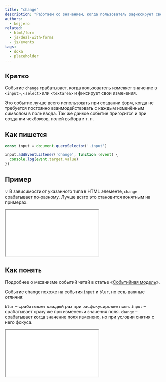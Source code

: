 ```yaml
---
title: "change"
description: "Работаем со значением, когда пользователь зафиксирует свои изменения"
authors:
  - kejjero
related:
  - html/form
  - js/deal-with-forms
  - js/events
tags:
  - doka
  - placeholder
---
```


## Кратко

Событие `change` срабатывает, когда пользователь изменяет значение в `<input>`, `<select>` или `<textarea>` и фиксирует свои изменения.

Это событие лучше всего использовать при создании форм, когда не требуется постоянно взаимодействовать с каждым изменённым символом в поле ввода. Так же данное событие пригодится и при создании чекбоксов, полей выбора и т. п.

## Как пишется

```js
const input = document.querySelector('.input')

input.addEventListener('change', function (event) {
  console.log(event.target.value)
})
```

## Пример

💡 В зависимости от указанного типа в HTML элементе, `change` срабатывает по-разному. Лучше всего это становится понятным на примерах.

<iframe title="Демонстрация работы — change() — Дока" src="demos/index"></iframe>

## Как понять

Подробнее о механизме событий читай в статье «[Событийная модель](/js/events)».

Событие change похоже на события `input` и `blur`, но есть важные отличия:

`blur` – срабатывает каждый раз при расфокусировке поля.
`input` – срабатывает сразу же при изменении значения поля.
`change` – срабатывает когда значение поля изменено, но при условии снятия с него фокуса.

<iframe title="Демонстрация в чем различие между событиями blur, input и change? — Дока" src="demos/compare"></iframe>
